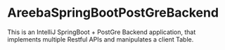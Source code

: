 # AreebaSpringBootPostGreBackend
 This is an IntelliJ SpringBoot + PostGre Backend application, that implements multiple Restful APIs and manipulates a client Table.
